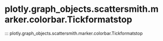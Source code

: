 # plotly.graph_objects.scattersmith.marker.colorbar.Tickformatstop

::: plotly.graph_objects.scattersmith.marker.colorbar.Tickformatstop
